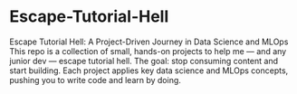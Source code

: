 # Escape-Tutorial-Hell
Escape Tutorial Hell: A Project-Driven Journey in Data Science and MLOps  This repo is a collection of small, hands-on projects to help me — and any junior dev — escape tutorial hell. The goal: stop consuming content and start building. Each project applies key data science and MLOps concepts, pushing you to write code and learn by doing.
